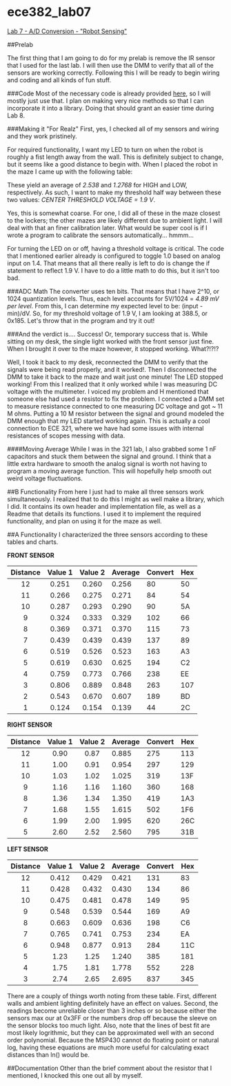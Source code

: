 ece382_lab07
============

[Lab 7 - A/D Conversion - "Robot Sensing"](http://ece382.com/labs/lab7/index.html)

##Prelab

The first thing that I am going to do for my prelab is remove the IR sensor that I used for the last lab. I will then use the DMM to verify that all of the sensors are working correctly. Following this I will be ready to begin wiring and coding and all kinds of fun stuff.

###Code
Most of the necessary code is already provided [here](http://ecse.bd.psu.edu/cmpen352/lecture/code/lec36.c), so I will mostly just use that. I plan on making very nice methods so that I can incorporate it into a library. Doing that should grant an easier time during Lab 8.

###Making it "For Realz"
First, yes, I checked all of my sensors and wiring and they work pristinely.

For required functionality, I want my LED to turn on when the robot is roughly a fist length away from the wall. This is definitely subject to change, but it seems like a good distance to begin with. When I placed the robot in the maze I came up with the following table:

These yield an average of _2.538_ and _1.2768_ for HIGH and LOW, respectively. As such, I want to make my threshold half way between these two values: _CENTER THRESHOLD VOLTAGE = 1.9 V_.

Yes, this is somewhat coarse. For one, I did all of these in the maze closest to the lockers; the other mazes are likely different due to ambient light. I will deal with that an finer calibration later. What would be super cool is if I wrote a program to calibrate the sensors automatically... hmmm...

For turning the LED on or off, having a threshold voltage is critical. The code that I mentioned earlier already is configured to toggle 1.0 based on analog input on 1.4. That means that all there really is left to do is change the if statement to reflect 1.9 V. I have to do a little math to do this, but it isn't too bad.

###ADC Math
The converter uses ten bits. That means that I have 2^10, or 1024 quantization levels. Thus, each level accounts for 5V/1024 = _4.89 mV per level_. From this, I can determine my expected level to be: (input - min)/dV. So, for my threshold voltage of 1.9 V, I am looking at 388.5, or 0x185. Let's throw that in the program and try it out! 

###And the verdict is....
Success! Or, temporary success that is. While sitting on my desk, the single light worked with the front sensor just fine. When I brought it over to the maze however, it stopped working. What?!?!?

Well, I took it back to my desk, reconnected the DMM to verify that the signals were being read properly, and it worked!. Then I disconnected the DMM to take it back to the maze and wait just one minute! The LED stopped working! From this I realized that it only worked while I was measuring DC voltage with the multimeter. I voiced my problem and H mentioned that someone else had used a resistor to fix the problem. I connected a DMM set to measure resistance connected to one measuring DC voltage and got ~ 11 M ohms. Putting a 10 M resistor between the signal and ground modeled the DMM enough that my LED started working again. This is actually a cool connection to ECE 321, where we have had some issues with internal resistances of scopes messing with data.

####Moving Average
While I was in the 321 lab, I also grabbed some 1 nF capacitors and stuck them between the signal and ground. I think that a little extra hardware to smooth the analog signal is worth not having to program a moving average function. This will hopefully help smooth out weird voltage fluctuations.

##B Functionality
From here I just had to make all three sensors work simultaneously. I realized that to do this I might as well make a library, which I did. It contains its own header and implementation file, as well as a Readme that details its functions. I used it to implement the required functionality, and plan on using it for the maze as well.

##A Functionality
I characterized the three sensors according to these tables and charts.

__FRONT SENSOR__

| Distance | Value 1 | Value 2 | Average | Convert | Hex |
|:--------:|:-------:|:-------:|---------|---------|-----|
| 12       |  0.251  |  0.260  | 0.256   | 80      | 50  |
| 11       |  0.266  |  0.275  | 0.271   | 84      | 54  |
| 10       |  0.287  |  0.293  | 0.290   | 90      | 5A  |
| 9        | 0.324   | 0.333   | 0.329   | 102     | 66  |
| 8        | 0.369   | 0.371   | 0.370   | 115     | 73  |
| 7        | 0.439   | 0.439   | 0.439   | 137     | 89  |
| 6        | 0.519   | 0.526   | 0.523   | 163     | A3  |
| 5        | 0.619   | 0.630   | 0.625   | 194     | C2  |
| 4        | 0.759   | 0.773   | 0.766   | 238     | EE  |
| 3        | 0.806   | 0.889   | 0.848   | 263     | 107 |
| 2        | 0.543   | 0.670   | 0.607   | 189     | BD  |
| 1        | 0.124   | 0.154   | 0.139   | 44      | 2C  |

__RIGHT SENSOR__

| Distance | Value 1 | Value 2 | Average | Convert | Hex |
|:--------:|:-------:|:-------:|---------|---------|-----|
| 12       |   0.90  |   0.87  | 0.885   | 275     | 113 |
| 11       |   1.00  |   0.91  | 0.954   | 297     | 129 |
| 10       |   1.03  |   1.02  | 1.025   | 319     | 13F |
| 9        | 1.16    | 1.16    | 1.160   | 360     | 168 |
| 8        | 1.36    | 1.34    | 1.350   | 419     | 1A3 |
| 7        | 1.68    | 1.55    | 1.615   | 502     | 1F6 |
| 6        | 1.99    | 2.00    | 1.995   | 620     | 26C |
| 5        | 2.60    | 2.52    | 2.560   | 795     | 31B |

__LEFT SENSOR__

| Distance | Value 1 | Value 2 | Average | Convert | Hex |
|:--------:|:-------:|:-------:|---------|---------|-----|
| 12       |  0.412  |  0.429  | 0.421   | 131     | 83  |
| 11       |  0.428  |  0.432  | 0.430   | 134     | 86  |
| 10       |  0.475  |  0.481  | 0.478   | 149     | 95  |
| 9        | 0.548   | 0.539   | 0.544   | 169     | A9  |
| 8        | 0.663   | 0.609   | 0.636   | 198     | C6  |
| 7        | 0.765   | 0.741   | 0.753   | 234     | EA  |
| 6        | 0.948   | 0.877   | 0.913   | 284     | 11C |
| 5        | 1.23    | 1.25    | 1.240   | 385     | 181 |
| 4        | 1.75    | 1.81    | 1.778   | 552     | 228 |
| 3        | 2.74    | 2.65    | 2.695   | 837     | 345 |

There are a couply of things worth noting from these table. First, different walls and ambient lighting definitely have an effect on values. Second, the readings become unreliable closer than 3 inches or so because either the sensors max our at 0x3FF or the numbers drop off because the sleeve on the sensor blocks too much light.
Also, note that the lines of best fit are most likely logrithmic, but they can be approximated well with an second order polynomial. Because the MSP430 cannot do floating point or natural log, having these equations are much more useful for calculating exact distances than ln() would be.

##Documentation
Other than the brief comment about the resistor that I mentioned, I knocked this one out all by myself.
